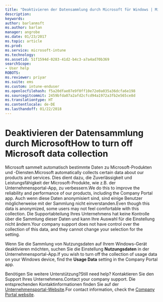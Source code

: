 ```yaml
---
title: "Deaktivieren der Datensammlung durch Microsoft für Windows | Microsoft-Dokumentation"
description: 
keywords: 
author: barlanmsft
ms.author: barlan
manager: angrobe
ms.date: 01/23/2017
ms.topic: article
ms.prod: 
ms.service: microsoft-intune
ms.technology: 
ms.assetid: 51f1594d-0283-41d2-b4c3-a7a4ad70b369
searchScope:
- User help
ROBOTS: 
ms.reviewer: priyar
ms.suite: ems
ms.custom: intune-enduser
ms.openlocfilehash: f5a20dfae07e9f0ff10e72e0a035a36dcfa6e198
ms.sourcegitcommit: 2459bfda07a2afd2cfcd94a1972a3fb2e565ce8d
ms.translationtype: HT
ms.contentlocale: de-DE
ms.lasthandoff: 01/22/2018
---
```

# <a name="how-to-turn-off-microsoft-data-collection"></a><span data-ttu-id="30392-102">Deaktivieren der Datensammlung durch Microsoft</span><span class="sxs-lookup"><span data-stu-id="30392-102">How to turn off Microsoft data collection</span></span>

<span data-ttu-id="30392-103">Microsoft sammelt automatisch bestimmte Daten zu Microsoft-Produkten und -Diensten.</span><span class="sxs-lookup"><span data-stu-id="30392-103">Microsoft automatically collects certain data about our products and services.</span></span> <span data-ttu-id="30392-104">Dies dient dazu, die Zuverlässigkeit und Leistungsfähigkeit der Microsoft-Produkte, wie z.B. der Unternehmensportal-App, zu verbessern.</span><span class="sxs-lookup"><span data-stu-id="30392-104">We do this to improve the reliability and performance of our products, including the Company Portal app.</span></span> <span data-ttu-id="30392-105">Auch wenn diese Daten anonymisiert sind, sind einige Benutzer möglicherweise mit der Sammlung nicht einverstanden.</span><span class="sxs-lookup"><span data-stu-id="30392-105">Even though this data is anonymized, some users may not feel comfortable with this collection.</span></span> <span data-ttu-id="30392-106">Die Supportabteilung Ihres Unternehmens hat keine Kontrolle über die Sammlung dieser Daten und kann Ihre Auswahl für die Einstellung nicht ändern.</span><span class="sxs-lookup"><span data-stu-id="30392-106">Your company support does not have control over the collection of this data, and they cannot change your selection for the setting.</span></span>

<span data-ttu-id="30392-107">Wenn Sie die Sammlung von Nutzungsdaten auf Ihrem Windows-Gerät deaktivieren möchten, suchen Sie die Einstellung **Nutzungsdaten** in der Unternehmensportal-App.</span><span class="sxs-lookup"><span data-stu-id="30392-107">If you wish to turn off the collection of usage data on your Windows device, find the **Usage Data** setting in the Company Portal app.</span></span>

<span data-ttu-id="30392-108">Benötigen Sie weitere Unterstützung?</span><span class="sxs-lookup"><span data-stu-id="30392-108">Still need help?</span></span> <span data-ttu-id="30392-109">Kontaktieren Sie den Support Ihres Unternehmens.</span><span class="sxs-lookup"><span data-stu-id="30392-109">Contact your company support.</span></span> <span data-ttu-id="30392-110">Die entsprechenden Kontaktinformationen finden Sie auf der [Unternehmensportal-Website](https://portal.manage.microsoft.com#HelpDeskDialog).</span><span class="sxs-lookup"><span data-stu-id="30392-110">For contact information, check the [Company Portal website](https://portal.manage.microsoft.com#HelpDeskDialog).</span></span>
